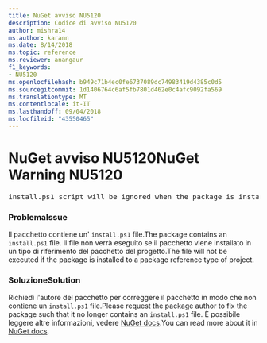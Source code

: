 ```yaml
---
title: NuGet avviso NU5120
description: Codice di avviso NU5120
author: mishra14
ms.author: karann
ms.date: 8/14/2018
ms.topic: reference
ms.reviewer: anangaur
f1_keywords:
- NU5120
ms.openlocfilehash: b949c71b4ec0fe6737089dc74983419d4385c0d5
ms.sourcegitcommit: 1d1406764c6af5fb7801d462e0c4afc9092fa569
ms.translationtype: MT
ms.contentlocale: it-IT
ms.lasthandoff: 09/04/2018
ms.locfileid: "43550465"
---
```

# <a name="nuget-warning-nu5120"></a><span data-ttu-id="6d014-103">NuGet avviso NU5120</span><span class="sxs-lookup"><span data-stu-id="6d014-103">NuGet Warning NU5120</span></span>
<pre>install.ps1 script will be ignored when the package is installed after the migration.</pre>

### <a name="issue"></a><span data-ttu-id="6d014-104">Problema</span><span class="sxs-lookup"><span data-stu-id="6d014-104">Issue</span></span>

<span data-ttu-id="6d014-105">Il pacchetto contiene un' `install.ps1` file.</span><span class="sxs-lookup"><span data-stu-id="6d014-105">The package contains an `install.ps1` file.</span></span> <span data-ttu-id="6d014-106">Il file non verrà eseguito se il pacchetto viene installato in un tipo di riferimento del pacchetto del progetto.</span><span class="sxs-lookup"><span data-stu-id="6d014-106">The file will not be executed if the package is installed to a package reference type of project.</span></span>


### <a name="solution"></a><span data-ttu-id="6d014-107">Soluzione</span><span class="sxs-lookup"><span data-stu-id="6d014-107">Solution</span></span>

<span data-ttu-id="6d014-108">Richiedi l'autore del pacchetto per correggere il pacchetto in modo che non contiene un `install.ps1` file.</span><span class="sxs-lookup"><span data-stu-id="6d014-108">Please request the package author to fix the package such that it no longer contains an `install.ps1` file.</span></span> <span data-ttu-id="6d014-109">È possibile leggere altre informazioni, vedere [NuGet docs](https://docs.microsoft.com/en-us/nuget/reference/migrate-packages-config-to-package-reference).</span><span class="sxs-lookup"><span data-stu-id="6d014-109">You can read more about it in [NuGet docs](https://docs.microsoft.com/en-us/nuget/reference/migrate-packages-config-to-package-reference).</span></span>

